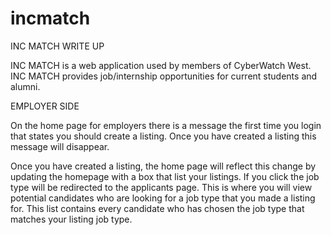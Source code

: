 # incmatch
INC MATCH WRITE UP

INC MATCH is a web application used by members of CyberWatch West.  INC MATCH provides job/internship opportunities for current students and alumni.

EMPLOYER SIDE

On the home page for employers there is a message the first time you login that states you should create a listing.  Once you have created a listing this message will disappear.

Once you have created a listing, the home page will reflect this change by updating the homepage with a box that list your listings.  If you click the job type will be redirected to the applicants page. This is where you will view potential candidates who are looking for a job type that you made a listing for.  This list contains every candidate who has chosen the job type that matches your listing job type.


